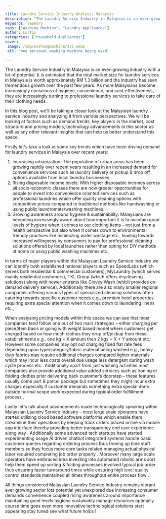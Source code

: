 ```yaml
---

title: Laundry Service Industry Analysis Malaysia
description: "The Laundry Service Industry in Malaysia is an ever-growing industry with a lot of potential. It is estimated that the total marke...check it out to learn"
keywords: laundry
tags: ["Washing Machine", "Laundry Appliances"]
author: Curtis
categories: ["Household Appliances"]
cover: 
 image: /img/washingmachine/131.webp
 alt: 'one personal washing machine being used'

---
```


The Laundry Service Industry in Malaysia is an ever-growing industry with a lot of potential. It is estimated that the total market size for laundry services in Malaysia is worth approximately RM 1.3 billion and the industry has seen tremendous growth over the past few years. As more Malaysians become increasingly conscious of hygiene, convenience, and cost-effectiveness, they are increasingly turning to professional laundry services to take care of their clothing needs.

In this blog post, we'll be taking a closer look at the Malaysian laundry service industry and analyzing it from various perspectives. We will be looking at factors such as demand trends, key players in the market, cost structure and pricing models, technology advancements in this sector as well as any other relevant insights that can help us better understand this space. 

Firstly let's take a look at some key trends which have been driving demand for laundry services in Malaysia over recent years: 
1) Increasing urbanization: The population of urban areas has been growing rapidly over recent years resulting in an increased demand for convenience services such as laundry delivery or pickup & drop off options available from local laundry businesses. 
2) Rising disposable income levels: With higher disposable incomes across all socio-economic classes there are now greater opportunities for people to invest into convenience oriented services such as professional laundries which offer quality cleaning options with competitive prices compared to traditional methods like handwashing or using public laundromats/washing machines. 
3) Growing awareness around hygiene & sustainability: Malaysians are becoming increasingly aware about how important it is to maintain good levels of hygiene when it comes to our clothing items – not just from a health perspective but also when it comes down to environmental friendly practices like minimizing water wastage etc., leading towards increased willingness by consumers to pay for professional cleaning solutions offered by local laundries rather than opting for DIY methods at home or using public washing machines etc., 

 In terms of major players within the Malaysian Laundry Service Industry we can identify both established national players such as SpeedLabs (which serves both residential & commercial customers), MyLaundry (which serves mainly residential customers), TKL Group (which offers drycleaning solutions) along with newer entrants like Glovey Wash (which provides on-demand delivery service). Additionally there are also many smaller regional companies offering various types of specialized cleaning solutions often catering towards specific customer needs e.g., premium hotel properties requiring extra special attention when it comes down to laundering linens etc., 

 When analyzing pricing models within this space we can see that most companies tend follow one out of two main strategies – either charging per piece/item basis or going with weight based model where customers get charged based on how much clothes they drop off/pickup from these establishments e.g., one kg = X amount then 2 kgs = X + Y amount etc.. However some companies may opt out charging fixed flat rate fees depending upon type/category/fabric material being washed e.g., heavy duty fabrics may require additional charges compared lighter materials which may incur less costs overall due usage less detergent during wash cycle process etc.. Additionally apart from just washing activities most companies also provide additional value added services such as ironing or folding clothes prior delivering back customer’s doorstep – these features usually come part & parcel package but sometimes they might incur extra charges especially if customer demands something extra special done outside normal scope work expected during typical order fulfillment process . 

 Lastly let's talk about advancements made technologically speaking within Malaysian Laundry Service Industry – most large scale operators have started utilizing cloud based software platforms which enable them streamline their operations by keeping track orders placed online via mobile app interface thereby providing better transparency end user experience along way . Additionally some advanced tech startups have started experimenting usage AI driven chatbot integrated systems handle basic customer queries regarding ordering process thus freeing up time staff members so they focus more core tasks related managing actual physical labor required completing job order properly . Moreover many large scale operators have embraced idea investing into automated robotic arms sort help them speed up sorting & folding processes involved typical job order thus ensuring faster turnaround times while ensuring high level quality control standards maintained all times throughout entire process flow . 

 All things considered Malaysian Laundry Service Industry remains vibrant ever growing sector lots potential yet unexplored due increasing consumer demands convenience coupled rising awareness around importance maintaining good levels hygiene sustainably manage resources optimally course time goes even more innovative technological solutions start appearing stay tuned see what future holds !
